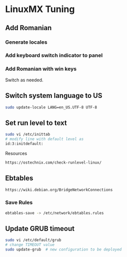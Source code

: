 # LinuxMX Tuning

## Add Romanian

### Generate locales

### Add keyboard switch indicator to panel

### Add Romanian with win keys

Switch as needed.

## Switch system language to US

```sh
sudo update-locale LANG=en_US.UTF-8 UTF-8
```

## Set run level to text

```sh
sudo vi /etc/inittab
# modify line with default level as
id:3:initdefault:
```

Resources
```html
https://ostechnix.com/check-runlevel-linux/
```

## Ebtables

```html
https://wiki.debian.org/BridgeNetworkConnections
```

### Save Rules

```sh
ebtables-save -> /etc/network/ebtables.rules
```

## Update GRUB timeout

```sh
sudo vi /etc/default/grub
# change TIMEOUT value
sudo update-grub  # new configuration to be deployed
```
